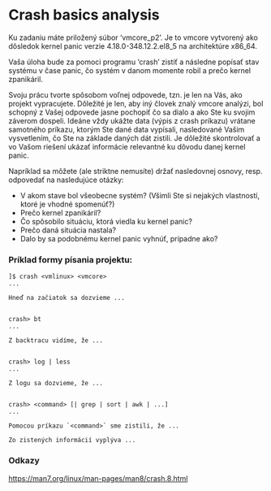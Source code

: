 # Crash basics analysis

Ku zadaniu máte priložený súbor ‘vmcore_p2’. Je to vmcore vytvorený ako dôsledok kernel panic verzie 4.18.0-348.12.2.el8_5 na architektúre x86_64.

Vaša úloha bude za pomoci programu ‘crash’ zistiť a následne popísať stav systému v čase panic, čo systém v danom momente robil a prečo kernel zpanikáril.

Svoju prácu tvorte spôsobom voľnej odpovede, tzn. je len na Vás, ako projekt vypracujete. Dôležité je len, aby iný človek znalý vmcore analýzi, bol schopný z Vašej odpovede jasne pochopiť čo sa dialo a ako Ste ku svojim záverom dospeli. Ideáne vždy ukážte data (výpis z crash príkazu) vrátane samotného príkazu, ktorým Ste dané data vypísali, nasledované Vašim vysvetlením, čo Ste na základe daných dát zistili.
Je dôležité skontrolovať a vo Vašom riešení ukázať informácie relevantné ku dôvodu danej kernel panic.

Napríklad sa môžete (ale striktne nemusíte) držať nasledovnej osnovy, resp. odpovedať na nasledujúce otázky:
- V akom stave bol všeobecne systém? (Všimli Ste si nejakých vlastností, ktoré je vhodné spomenúť?)
- Prečo kernel zpanikáril?
- Čo spôsobilo situáciu, ktorá viedla ku kernel panic?
- Prečo daná situácia nastala?
- Dalo by sa podobnému kernel panic vyhnúť, prípadne ako?

### Príklad formy písania projektu:
~~~~~~~~~~~~~~~~~~~~~~~~~~~~~~~~~~~~~~~~~~~~~~~~~~~~~~~
]$ crash <vmlinux> <vmcore>
...

Hneď na začiatok sa dozvieme ...


crash> bt
...

Z backtracu vidíme, že ...


crash> log | less
...

Z logu sa dozvieme, že ...


crash> <command> [| grep | sort | awk | ...]
...

Pomocou príkazu `<command>` sme zistili, že ...

Zo zistených informácií vyplýva ...

~~~~~~~~~~~~~~~~~~~~~~~~~~~~~~~~~~~~~~~~~~~~~~~~~~~~~~~

### Odkazy
https://man7.org/linux/man-pages/man8/crash.8.html